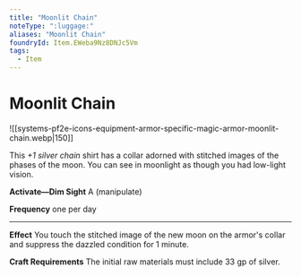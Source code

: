 ```yaml
---
title: "Moonlit Chain"
noteType: ":luggage:"
aliases: "Moonlit Chain"
foundryId: Item.EWeba9Nz8DNJc5Vm
tags:
  - Item
---
```


# Moonlit Chain
![[systems-pf2e-icons-equipment-armor-specific-magic-armor-moonlit-chain.webp|150]]

This _+1 silver chain_ shirt has a collar adorned with stitched images of the phases of the moon. You can see in moonlight as though you had low-light vision.

**Activate—Dim Sight** A (manipulate)

**Frequency** one per day

* * *

**Effect** You touch the stitched image of the new moon on the armor's collar and suppress the dazzled condition for 1 minute.

**Craft Requirements** The initial raw materials must include 33 gp of silver.
